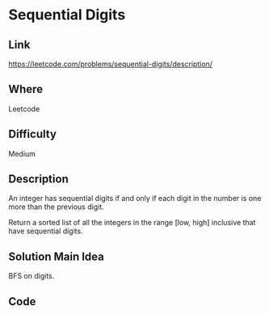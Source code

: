 # Sequential Digits

## Link

https://leetcode.com/problems/sequential-digits/description/

## Where

Leetcode

## Difficulty

Medium

## Description

An integer has sequential digits if and only if each digit in the number is one more than the previous digit.

Return a sorted list of all the integers in the range [low, high] inclusive that have sequential digits.

## Solution Main Idea

BFS on digits.


## Code

```python

```
